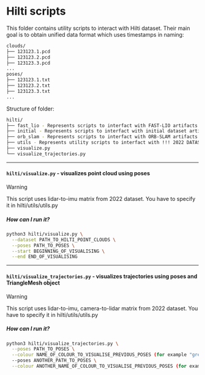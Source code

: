 # Hilti scripts

This folder contains utility scripts to interact with Hilti dataset.
Their main goal is to obtain unified data format which uses timestamps in naming:
```bash
clouds/
├── 123123.1.pcd
├── 123123.2.pcd
├── 123123.3.pcd
...
poses/
├── 123123.1.txt
├── 123123.2.txt
├── 123123.3.txt
...
```

Structure of folder:
```bash
hilti/
├── fast_lio - Represents scripts to interfact with FAST-LIO artifacts
├── initial - Represents scripts to interfact with initial dataset artifacts
├── orb_slam - Represents scripts to interfact with ORB-SLAM artifacts
├── utils - Represents utility scripts to interfact with !!! 2022 DATASET !!!
├── visualize.py
└── visualize_trajectories.py
```

---

#### `hilti/visualize.py` - visualizes point cloud using poses

> [!WARNING]
> This script uses lidar-to-imu matrix from 2022 dataset. You have to specify it in hilti/utils/utils.py

##### How can I run it?
```bash
python3 hilti/visualize.py \
  --dataset PATH_TO_HILTI_POINT_CLOUDS \
  --poses PATH_TO_POSES \
  --start BEGINNING_OF_VISUALISING \
  --end END_OF_VISUALISING
```

---

#### `hilti/visualize_trajectories.py` - visualizes trajectories using poses and TriangleMesh object

> [!WARNING]
> This script uses lidar-to-imu, camera-to-lidar matrix from 2022 dataset. You have to specify it in hilti/utils/utils.py

##### How can I run it?
```bash
python3 hilti/visualize_trajectories.py \
  --poses PATH_TO_POSES \
  --colour NAME_OF_COLOUR_TO_VISUALISE_PREVIOUS_POSES (for example "green") \
  --poses ANOTHER_PATH_TO_POSES \
  --colour ANOTHER_NAME_OF_COLOUR_TO_VISUALISE_PREVIOUS_POSES (for example "blue") \
```
